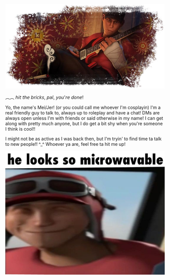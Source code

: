 ![My Header](https://github.com/maggotingg/maggotingg/blob/main/Untitled13_20250814200409.png?raw=true)

︵︵ 𝘩𝘪𝘵 𝘵𝘩𝘦 𝘣𝘳𝘪𝘤𝘬𝘴, 𝘱𝘢𝘭, 𝘺𝘰𝘶'𝘳𝘦 𝘥𝘰𝘯𝘦!

Yo, the name's Mei/Jer! (or you could call me whoever I'm cosplayin) I'm a real friendly guy to talk to, always up to roleplay and have a chat! DMs are always open unless I'm with friends or said otherwise in my name! I can get along with pretty much anyone, but I do get a bit shy when you're someone I think is cool!!

I might not be as active as I was back then, but I'm tryin' to find time ta talk to new people!! ^_^ Whoever ya are, feel free ta hit me up!

![Alt Text](https://github.com/maggotingg/maggotingg/blob/main/8f91fc93-c9be-4a0a-bb98-26fe7d1ac0f9.jpeg?raw=true)
